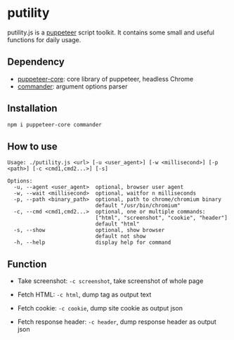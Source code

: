putility
=========

putility.js is a [puppeteer](https://github.com/puppeteer/puppeteer/) script toolkit. It contains some small and useful functions for daily usage.

## Dependency

- [puppeteer-core](https://github.com/puppeteer/puppeteer/): core library of puppeteer, headless Chrome
- [commander](https://github.com/tj/commander.js): argument options parser

## Installation

```bash
npm i puppeteer-core commander
```

## How to use

```
Usage: ./putility.js <url> [-u <user_agent>] [-w <millisecond>] [-p <path>] [-c <cmd1,cmd2...>] [-s]

Options:
  -u, --agent <user_agent>  optional, browser user agent
  -w, --wait <millisecond>  optional, waitfor n milliseconds
  -p, --path <binary_path>  optional, path to chrome/chromium binary
                            default "/usr/bin/chromium"
  -c, --cmd <cmd1,cmd2...>  optional, one or multiple commands:
                            ["html", "screenshot", "cookie", "header"]
                            default "html"
  -s, --show                optional, show browser
                            default not show
  -h, --help                display help for command
```

## Function

- Take screenshot: `-c screenshot`, take screenshot of whole page

- Fetch HTML: `-c html`, dump <html> tag as output text

- Fetch cookie: `-c cookie`, dump site cookie as output json

- Fetch response header: `-c header`, dump response header as output json
